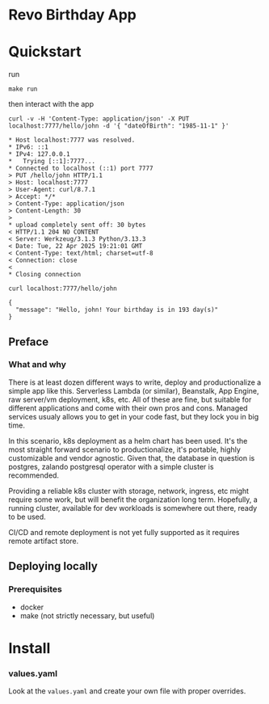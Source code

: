 # Revo Birthday App

# Quickstart

run

`make run`

then interact with the app

`curl -v -H 'Content-Type: application/json' -X PUT localhost:7777/hello/john -d '{ "dateOfBirth": "1985-11-1" }'`

```
* Host localhost:7777 was resolved.
* IPv6: ::1
* IPv4: 127.0.0.1
*   Trying [::1]:7777...
* Connected to localhost (::1) port 7777
> PUT /hello/john HTTP/1.1
> Host: localhost:7777
> User-Agent: curl/8.7.1
> Accept: */*
> Content-Type: application/json
> Content-Length: 30
>
* upload completely sent off: 30 bytes
< HTTP/1.1 204 NO CONTENT
< Server: Werkzeug/3.1.3 Python/3.13.3
< Date: Tue, 22 Apr 2025 19:21:01 GMT
< Content-Type: text/html; charset=utf-8
< Connection: close
<
* Closing connection
```

`curl localhost:7777/hello/john`

```
{
  "message": "Hello, john! Your birthday is in 193 day(s)"
}
```

## Preface

### What and why
There is at least dozen different ways to write, deploy and productionalize a simple app like this.
Serverless Lambda (or similar), Beanstalk, App Engine, raw server/vm deployment, k8s, etc.
All of these are fine, but suitable for different applications and come with their own pros and cons.
Managed services usualy allows you to get in your code fast, but they lock you in big time.

In this scenario, k8s deployment as a helm chart has been used.
It's the most straight forward scenario to productionalize, it's portable, highly customizable and vendor agnostic.
Given that, the database in question is postgres, zalando postgresql operator with a simple cluster is recommended.

Providing a reliable k8s cluster with storage, network, ingress, etc might require some work, but will benefit the organization long term.
Hopefully, a running cluster, available for dev workloads is somewhere out there, ready to be used.

CI/CD and remote deployment is not yet fully supported as it requires remote artifact store.


## Deploying locally

### Prerequisites

* docker
* make (not strictly necessary, but useful)

# Install

### values.yaml

Look at the `values.yaml` and create your own file with proper overrides. 
